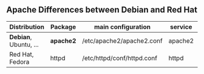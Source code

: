 ## Apache Differences between Debian and Red Hat

| Distribution | Package | main configuration | service | user&group
|----------|----------|----------|----------|----------|
| **Debian**, Ubuntu, ... | **apache2** | /etc/apache2/apache2.conf  | apache2 | www-data |
| Red Hat, Fedora         | httpd       | /etc/httpd/conf/httpd.conf | httpd   | apache   |
